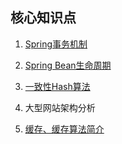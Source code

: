 ## 核心知识点

1. [Spring事务机制](http://tinymood.com/2016/06/26/spring-transaction.html)

2. [Spring Bean生命周期](http://tinymood.com/2016/06/29/spring-bean-lifecycle.html) 

3. [一致性Hash算法](http://tinymood.com/2016/07/08/consistent-hash-algorithm.html)

4. 大型网站架构分析

5. [缓存、缓存算法简介](http://tinymood.com/2016/06/16/cache-and-cache-algorithm.html)

